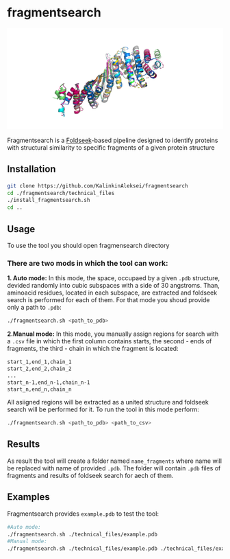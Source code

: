 # fragmentsearch
![demo](https://github.com/KalinkinAleksei/fragmentsearch/blob/main/technical_files/demo.png)

Fragmentsearch is a [Foldseek](https://github.com/steineggerlab/foldseek)-based pipeline designed to identify proteins with structural similarity to specific fragments of a given protein structure

## Installation
```bash
git clone https://github.com/KalinkinAleksei/fragmentsearch
cd ./fragmentsearch/technical_files
./install_fragmentsearch.sh
cd ..
```
## Usage

To use the tool you should open fragmensearch directory

### There are two mods in which the tool can work:
**1. Auto mode:** In this mode, the space, occupaed by a given `.pdb` structure, devided randomly into cubic subspaces with a side of 30 angstroms. Than, aminoacid residues, located in each subspace, are extracted and foldseek search is performed for each of them. For that mode you shoud provide only a path to `.pdb`:
```bash
./fragmentsearch.sh <path_to_pdb>
```
**2.Manual mode:** In this mode, you manually assign regions for search with a `.csv` file in which the first column contains starts, the second - ends of fragments, the third - chain in which the fragment is located:
```
start_1,end_1,chain_1
start_2,end_2,chain_2
...
start_n-1,end_n-1,chain_n-1
start_n,end_n,chain_n
```
All asiigned regions will be extracted as a united structure and foldseek search will be performed for it. To run the tool in this mode perform:
```bash
./fragmentsearch.sh <path_to_pdb> <path_to_csv>
```
## Results
As result the tool will create a folder named `name_fragments` where name will be replaced with name of provided `.pdb`. The folder will contain `.pdb` files of fragments and results of foldseek search for aech of them.

## Examples
Fragmentsearch provides `example.pdb` to test the tool:
```bash
#Auto mode:
./fragmentsearch.sh ./technical_files/example.pdb
#Manual mode:
./fragmentsearch.sh ./technical_files/example.pdb ./technical_files/example.csv
```